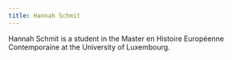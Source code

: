 ```yaml
---
title: Hannah Schmit
---
```


Hannah Schmit is a student in the Master en Histoire Européenne Contemporaine at the University of Luxembourg. 

